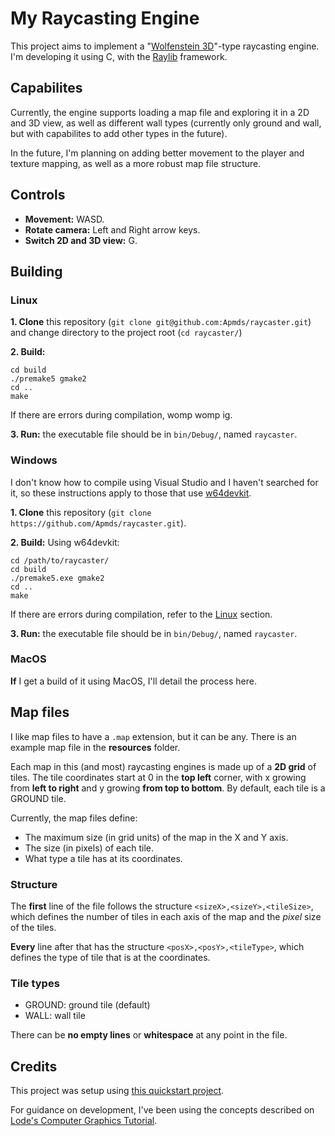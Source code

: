 # My Raycasting Engine

This project aims to implement a "[Wolfenstein 3D](https://pt.wikipedia.org/wiki/Wolfenstein_3D)"-type raycasting engine. I'm developing it using C, with the [Raylib](https://www.raylib.com/) framework.

## Capabilites

Currently, the engine supports loading a map file and exploring it in a 2D and 3D view, as well as different wall types (currently only ground and wall, but with capabilites to add other types in the future).

In the future, I'm planning on adding better movement to the player and texture mapping, as well as a more robust map file structure.

## Controls

- **Movement:** WASD.
- **Rotate camera:** Left and Right arrow keys.
- **Switch 2D and 3D view:** G. 

## Building
### Linux
**1. Clone** this repository (```git clone git@github.com:Apmds/raycaster.git```) and change directory to the project root (```cd raycaster/```)

**2. Build:**
```
cd build
./premake5 gmake2
cd ..
make
```
If there are errors during compilation, womp womp ig.

**3. Run:** the executable file should be in ```bin/Debug/```, named ```raycaster```.

### Windows
I don't know how to compile using Visual Studio and I haven't searched for it, so these instructions apply to those that use [w64devkit](https://github.com/skeeto/w64devkit/releases).

**1. Clone** this repository (```git clone https://github.com/Apmds/raycaster.git```).

**2. Build:** Using w64devkit:
```
cd /path/to/raycaster/
cd build
./premake5.exe gmake2
cd ..
make
```
If there are errors during compilation, refer to the [Linux](#linux) section.

**3. Run:** the executable file should be in ```bin/Debug/```, named ```raycaster```.

### MacOS
**If** I get a build of it using MacOS, I'll detail the process here.


## Map files
I like map files to have a ```.map``` extension, but it can be any. There is an example map file in the **resources** folder.

Each map in this (and most) raycasting engines is made up of a **2D grid** of tiles.
The tile coordinates start at 0 in the **top left** corner, with x growing from **left to right** and y growing **from top to bottom**. By default, each tile is a GROUND tile.

Currently, the map files define:
- The maximum size (in grid units) of the map in the X and Y axis.
- The size (in pixels) of each tile.
- What type a tile has at its coordinates.

### Structure
The **first** line of the file follows the structure ```<sizeX>,<sizeY>,<tileSize>```, which defines the number of tiles in each axis of the map and the _pixel_ size of the tiles.

**Every** line after that has the structure ```<posX>,<posY>,<tileType>```, which defines the type of tile that is at the coordinates.

### Tile types
- GROUND: ground tile (default)
- WALL: wall tile

There can be **no empty lines** or **whitespace** at any point in the file.

## Credits

This project was setup using [this quickstart project](https://github.com/raylib-extras/raylib-quickstart/).

For guidance on development, I've been using the concepts described on [Lode's Computer Graphics Tutorial](https://lodev.org/cgtutor/raycasting.html).

